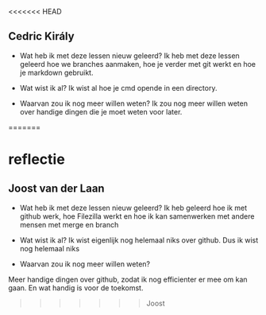 <<<<<<< HEAD
## Cedric Király

* Wat heb ik met deze lessen nieuw geleerd?
Ik heb met deze lessen geleerd hoe we branches aanmaken, hoe je verder met git werkt en hoe je markdown gebruikt.

* Wat wist ik al?
Ik wist al hoe je cmd opende in een directory.

* Waarvan zou ik nog meer willen weten?
Ik zou nog meer willen weten over handige dingen die je moet weten voor later.




=======
# reflectie


















## Joost van der Laan

* Wat heb ik met deze lessen nieuw geleerd?
Ik heb geleerd hoe ik met github werk, hoe Filezilla werkt en hoe ik kan samenwerken met andere mensen met merge en branch

* Wat wist ik al?
Ik wist eigenlijk nog helemaal niks over github. Dus ik wist nog helemaal niks

* Waarvan zou ik nog meer willen weten?
  
Meer handige dingen over github, zodat ik nog efficienter er mee om kan gaan. En wat handig is voor de toekomst. 
>>>>>>> Joost

